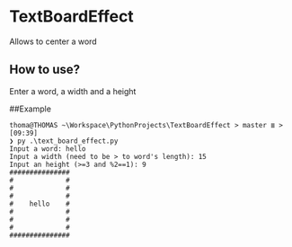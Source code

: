 # TextBoardEffect
Allows to center a word

## How to use?
Enter a word, a width and a height

##Example
```
thoma@THOMAS ~\Workspace\PythonProjects\TextBoardEffect > master ≣ >                                                                                                                                      [09:39]
❯ py .\text_board_effect.py
Input a word: hello
Input a width (need to be > to word's length): 15
Input an height (>=3 and %2==1): 9
###############
#             #
#             #
#             #
#    hello    #
#             #
#             #
#             #
###############
```
